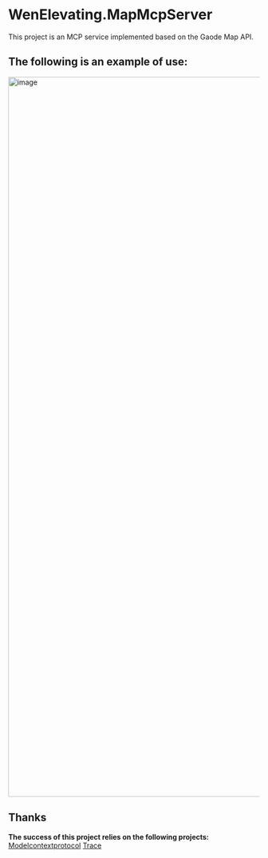 # WenElevating.MapMcpServer
This project is an MCP service implemented based on the Gaode Map API.
## The following is an example of use: 
<img width="730" height="1443" alt="image" src="https://github.com/user-attachments/assets/f88766d0-d998-4d00-9477-4d52c3f7620e" />

## Thanks
**The success of this project relies on the following projects:**  
[Modelcontextprotocol](https://github.com/modelcontextprotocol)
[Trace](https://www.trae.ai/)
